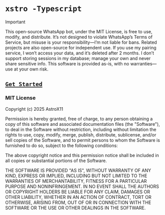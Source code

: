 # `xstro -Typescript`

> [!IMPORTANT]  
> This open-source WhatsApp bot, under the MIT License, is free to use, modify, and distribute. It’s not designed to violate WhatsApp’s Terms of Service, but misuse is your responsibility—I’m not liable for bans. Related projects are also open-source for independent use. If you use my pairing service, I won’t access your data, and it’s deleted after 2 months. I don’t support storing sessions in my database; manage your own and never share sensitive info. This software is provided as-is, with no warranties—use at your own risk.

## [`Get Started`](https://xstro-web.vercel.app/)

### MIT License

Copyright (c) 2025 AstroX11

Permission is hereby granted, free of charge, to any person obtaining a copy
of this software and associated documentation files (the "Software"), to deal
in the Software without restriction, including without limitation the rights
to use, copy, modify, merge, publish, distribute, sublicense, and/or sell
copies of the Software, and to permit persons to whom the Software is
furnished to do so, subject to the following conditions:

The above copyright notice and this permission notice shall be included in all
copies or substantial portions of the Software.

THE SOFTWARE IS PROVIDED "AS IS", WITHOUT WARRANTY OF ANY KIND, EXPRESS OR
IMPLIED, INCLUDING BUT NOT LIMITED TO THE WARRANTIES OF MERCHANTABILITY,
FITNESS FOR A PARTICULAR PURPOSE AND NONINFRINGEMENT. IN NO EVENT SHALL THE
AUTHORS OR COPYRIGHT HOLDERS BE LIABLE FOR ANY CLAIM, DAMAGES OR OTHER
LIABILITY, WHETHER IN AN ACTION OF CONTRACT, TORT OR OTHERWISE, ARISING FROM,
OUT OF OR IN CONNECTION WITH THE SOFTWARE OR THE USE OR OTHER DEALINGS IN THE
SOFTWARE.
